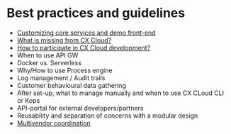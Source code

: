 # Best practices and guidelines

* [Customizing core services and demo front-end](customize-core-demo.md)
* [What is missing from CX Cloud?](what-is-missing.md)
* [How to participate in CX Cloud development?](how-to-participate.md)
* When to use API GW
* Docker vs. Serverless
* Why/How to use Process engine
* Log management / Audit trails
* Customer behavioural data gathering
* After set-up, what to manage manually and when to use CX CLoud CLI or Kops
* API-portal for external developers/partners
* Reusability and separation of concerns with a modular design
* [Multivendor coordination](multivendor-coordination.md)

